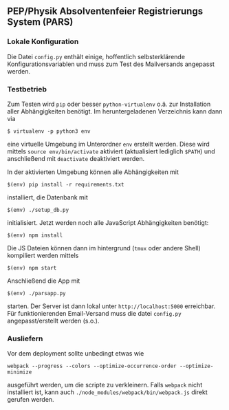 ## PEP/Physik Absolventenfeier Registrierungs System (PARS)

### Lokale Konfiguration

Die Datei `config.py` enthält einige, hoffentlich selbsterklärende
Konfigurationsvariablen und muss zum Test des Mailversands angepasst werden.

### Testbetrieb

Zum Testen wird `pip` oder besser `python-virtualenv` o.ä. zur Installation
aller Abhängigkeiten benötigt. Im heruntergeladenen Verzeichnis kann dann
via

    $ virtualenv -p python3 env

eine virtuelle Umgebung im Unterordner `env` erstellt werden.
Diese wird mittels `source env/bin/activate` aktiviert (aktualisiert lediglich
`$PATH`) und anschließend mit `deactivate` deaktiviert werden.

In der aktivierten Umgebung können alle Abhängigkeiten mit

    $(env) pip install -r requirements.txt

installiert, die Datenbank mit

    $(emv) ./setup_db.py

initialisiert. Jetzt werden noch alle JavaScript Abhängigkeiten benötigt:

    $(env) npm install

Die JS Dateien können dann im hintergrund (`tmux` oder andere Shell) kompiliert
werden mittels

    $(env) npm start

Anschließend die App mit

    $(env) ./parsapp.py

starten. Der Server ist dann lokal unter `http://localhost:5000`
erreichbar. Für funktionierenden Email-Versand muss die datei `config.py`
angepasst/erstellt werden (s.o.).

### Ausliefern

Vor dem deployment sollte unbedingt etwas wie

    webpack --progress --colors --optimize-occurrence-order --optimize-minimize

ausgeführt werden, um die scripte zu verkleinern. Falls `webpack` nicht
installiert ist, kann auch `./node_modules/webpack/bin/webpack.js` direkt
gerufen werden.
